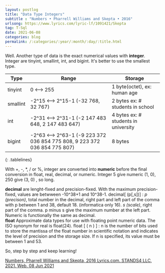 ```yaml
---
layout: postlog
title: "Data Type Integers"
subtitle : "Numbers • Pharrell Williams and Skepta • 2016"
urlsong: https://www.lyrics.com/lyric-lf/1091421/Skepta
tag: T-Sql
date: 2021-06-08
categories: blog
permalink: /:categories/:year/:month/:day/:title.html
---
```


Well.
Another type of data is the exact numerical values with **integer**. Integer are tinyint, smallint, int, and bigint. It's better to use the smallest type.


|Type     |Range                                                                     |Storage                               | 
|-|-|-|
|tinyint  |0 <--> 255                                                                |1 byte(octet), ex: human age          |
|smallint |-2^15 <--> 2^15-1 (-32 768, 32 767)                                       |2 bytes ex: # students in school      |
|int      |-2^31 <--> 2^31-1 (-2 147 483 648, 2 147 483 647)                         |4 bytes ex: # students in university  |
|bigint   |-2^63 <--> 2^63-1 (-9 223 372 036 854 775 808, 9 223 372 036 854 775 807) |8 bytes|
{: .tablelines}

With +, -, \*, / or %, integer are converted into **numeric** before the final conversion in float, real, decimal, or numeric. Integer 5 give numeric (1, 0), 250 give (3, 0) , so long.

**decimal** are lenght-fixed and precision-fixed. With the maximum precision-fixed, values are betwween -10^38+1 and 10^38-1. decimal[ (p[,s])] : *p (precison)*, total number in the decimal, right part and left part of the comma with p between 1 and 38, default 18. (informatica only 16). *s (scale)*, right part of the comma. p minus s give the maximum number at the left part. Numeric is functionally the same as decimal.   
**float** Approximate data types for use with floating point numeric data. The ISO synonym for real is float(24). float [ ( n ) ] : n is the number of bits used to store the mantissa of the float number in scientific notation and indicates the level of precision and the storage size. If n is specified, its value must be between 1 and 53.    

So, step by step and keep learning!   

[Numbers, Pharrell Williams and Skepta, 2016  Lyrics.com. STANDS4 LLC, 2021. Web. 08 Jun 2021](https://www.lyrics.com/lyric-lf/1091421/Skepta)
